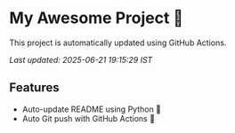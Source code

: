 # My Awesome Project 🚀

This project is automatically updated using GitHub Actions.

_Last updated: 2025-06-21 19:15:29 IST_

## Features
- Auto-update README using Python 🐍
- Auto Git push with GitHub Actions 🤖
